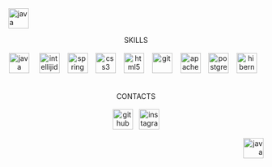 <img src='https://cdn.onlinewebfonts.com/svg/img_380260.png' alt='java' height='40'> 
<p align="center">
  SKILLS
  <br>
  <br>
  <img src='https://cdn.jsdelivr.net/npm/simple-icons@3.0.1/icons/java.svg' alt='java' height='40'>    
  <img src='https://cdn.jsdelivr.net/npm/simple-icons@3.0.1/icons/intellijidea.svg' alt='intellijidea' height='40'>   
  <img src='https://cdn.jsdelivr.net/npm/simple-icons@3.0.1/icons/spring.svg' alt='spring' height='40'>   
  <img src='https://cdn.jsdelivr.net/npm/simple-icons@3.0.1/icons/css3.svg' alt='css3' height='40'>   
  <img src='https://cdn.jsdelivr.net/npm/simple-icons@3.0.1/icons/html5.svg' alt='html5' height='40'>   
  <img src='https://cdn.jsdelivr.net/npm/simple-icons@3.0.1/icons/git.svg' alt='git' height='40'>   
  <img src='https://cdn.jsdelivr.net/npm/simple-icons@3.0.1/icons/apachemaven.svg' alt='apachemaven' height='40'>   
  <img src='https://svgshare.com/i/SM0.svg' alt='postgresql' height='40'>   
  <img src='https://c.radikal.ru/c41/2012/f3/a73f6ce07279.png' alt='hibernate' height='40'>   
  <br>
  <br>
  <br>
  CONTACTS
  <br>
  <br>
  <a href="https://github.com/Fedoseew"><img src='https://cdn.jsdelivr.net/npm/simple-icons@3.0.1/icons/github.svg' alt='github' height='40'></a>  
  <a href="https://www.instagram.com/al.burno/?igshid=1dgkjk4ks4aev"><img src='https://cdn.jsdelivr.net/npm/simple-icons@3.0.1/icons/instagram.svg' alt='instagram' height='40'></a>
  <br>
</p>
<p align="right"> <img src='https://cdn.onlinewebfonts.com/svg/img_380260.png' alt='java' height='40'>  </p>
